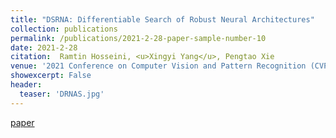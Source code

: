 ```yaml
---
title: "DSRNA: Differentiable Search of Robust Neural Architectures"
collection: publications
permalink: /publications/2021-2-28-paper-sample-number-10
date: 2021-2-28
citation:  Ramtin Hosseini, <u>Xingyi Yang</u>, Pengtao Xie
venue: '2021 Conference on Computer Vision and Pattern Recognition (CVPR2021)'
showexcerpt: False
header:
  teaser: 'DRNAS.jpg'
---
```


[paper](https://arxiv.org/abs/2012.06122)
